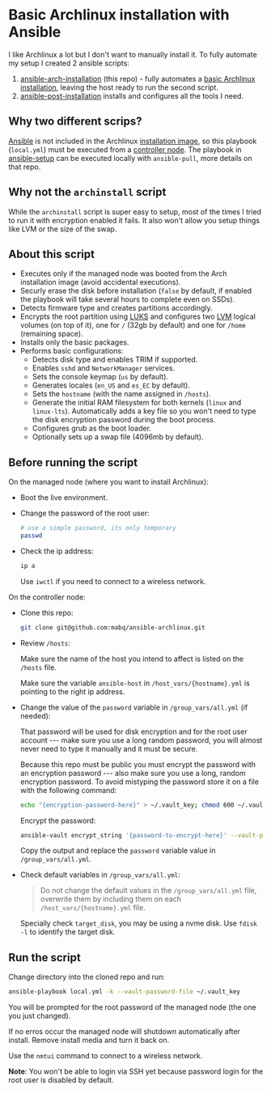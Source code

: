# Basic Archlinux installation with Ansible

I like Archlinux a lot but I don't want to manually install it. To fully automate my setup I created 2 ansible scripts:

1. [ansible-arch-installation](https://github.com/mabq/ansible-arch-installation) (this repo) - fully automates a [basic Archlinux installation](https://wiki.archlinux.org/title/Installation_guide), leaving the host ready to run the second script.
2. [ansible-post-installation](https://github.com/mabq/ansible-post-installation) installs and configures all the tools I need.


## Why two different scrips?

[Ansible](https://archlinux.org/packages/extra/any/ansible/) is not included in the Archlinux [installation image](https://archlinux.org/download/), so this playbook (`local.yml`) must be executed from a [controller node](https://docs.ansible.com/ansible/latest/getting_started/index.html#getting-started-with-ansible). The playbook in [ansible-setup](https://github.com/mabq/ansible-setup) can be executed locally with `ansible-pull`, more details on that repo.


## Why not the `archinstall` script 

While the `archinstall` script is super easy to setup, most of the times I tried to run it with encryption enabled it fails. It also won't allow you setup things like LVM or the size of the swap.


## About this script

   - Executes only if the managed node was booted from the Arch installation image (avoid accidental executions).
   - Securly erase the disk before installation (`false` by default, if enabled the playbook will take several hours to complete even on SSDs).
   - Detects firmware type and creates partitions accordingly.
   - Encrypts the root partition using [LUKS](https://wiki.archlinux.org/title/Dm-crypt/Encrypting_an_entire_system#LVM_on_LUKS) and configures two [LVM](https://wiki.archlinux.org/title/LVM) logical volumes (on top of it), one for `/` (32gb by default) and one for `/home` (remaining space).
   - Installs only the basic packages.
   - Performs basic configurations:
     - Detects disk type and enables TRIM if supported.
     - Enables `sshd` and `NetworkManager` services.
     - Sets the console keymap (`us` by default).
     - Generates locales (`en_US` and `es_EC` by default).
     - Sets the `hostname` (with the name assigned in `/hosts`).
     - Generate the initial RAM filesystem for both kernels (`linux` and `linux-lts`). Automatically adds a key file so you won't need to type the disk encryption password during the boot process.
     - Configures grub as the boot loader.
     - Optionally sets up a swap file (4096mb by default).


## Before running the script

On the managed node (where you want to install Archlinux):

- Boot the live environment.

- Change the password of the root user:

    ```bash
    # use a simple password, its only temporary
    passwd
    ```

- Check the ip address:

    ```bash
    ip a
    ```

    Use `iwctl` if you need to connect to a wireless network.

On the controller node:

- Clone this repo:

   ```bash
   git clone git@github.com:mabq/ansible-archlinux.git
   ``` 

- Review `/hosts`:

    Make sure the name of the host you intend to affect is listed on the `/hosts` file.

    Make sure the variable `ansible-host` in `/host_vars/{hostname}.yml` is pointing to the right ip address.

- Change the value of the `password` variable in `/group_vars/all.yml` (if needed):

    That password will be used for disk encryption and for the root user account --- make sure you use a long random password, you will almost never need to type it manually and it must be secure.

    Because this repo must be public you must encrypt the password with an encryption password --- also make sure you use a long, random encryption password. To avoid mistyping the password store it on a file with the following command:

    ```bash
    echo "{encryption-password-here}" > ~/.vault_key; chmod 600 ~/.vault_key
    ```

    Encrypt the password:

    ```bash
    ansible-vault encrypt_string '{password-to-encrypt-here}' --vault-password-file ~/.vault_key --name 'password'`
    ```

    Copy the output and replace the `password` variable value in `/group_vars/all.yml`.

- Check default variables in `/group_vars/all.yml`:

    > Do not change the default values in the `/group_vars/all.yml` file, overwrite them by including them on each `/host_vars/{hostname}.yml` file.

    Specially check `target_disk`, you may be using a nvme disk. Use `fdisk -l` to identify the target disk.


## Run the script

Change directory into the cloned repo and run:

```bash
ansible-playbook local.yml -k --vault-password-file ~/.vault_key
```

You will be prompted for the root password of the managed node (the one you just changed).

If no erros occur the managed node will shutdown automatically after install. Remove install media and turn it back on.

Use the `nmtui` command to connect to a wireless network.

**Note**: You won't be able to login via SSH yet because password login for the root user is disabled by default.


